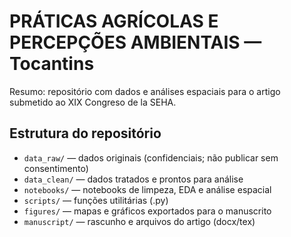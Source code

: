# PRÁTICAS AGRÍCOLAS E PERCEPÇÕES AMBIENTAIS — Tocantins


Resumo: repositório com dados e análises espaciais para o artigo submetido ao XIX Congreso de la SEHA.


## Estrutura do repositório
- `data_raw/` — dados originais (confidenciais; não publicar sem consentimento)
- `data_clean/` — dados tratados e prontos para análise
- `notebooks/` — notebooks de limpeza, EDA e análise espacial
- `scripts/` — funções utilitárias (.py)
- `figures/` — mapas e gráficos exportados para o manuscrito
- `manuscript/` — rascunho e arquivos do artigo (docx/tex)

